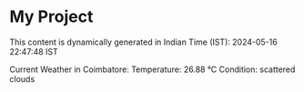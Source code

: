 # My Project

This content is dynamically generated in Indian Time (IST): 2024-05-16 22:47:48 IST


Current Weather in Coimbatore:
Temperature: 26.88 °C
Condition: scattered clouds
